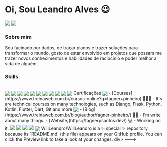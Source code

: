 # Oi, Sou Leandro Alves 😉

  
  <a href = "mailto:laswsdata@gmail.com"><img src="https://img.shields.io/badge/-Gmail-%23333?style=for-the-badge&logo=gmail&logoColor=white" target="_blank"></a>
  <a href="https://www.linkedin.com/in/leandro-alves-79683576/" target="_blank"><img src="https://img.shields.io/badge/-LinkedIn-%230077B5?style=for-the-badge&logo=linkedin&logoColor=white" target="_blank"></a> 

### Sobre mim
Sou facinado por dados, de traçar planos e trazer soluções para transformar o mundo, gosto de estar envolvido em projetos que possam me trazer novos conhecimentos e habilidades de raciocínio e poder melhor a vida de alguém. 

### Skills

<div style="display: inline_block"><br>
<img align="center" src=https://img.shields.io/badge/Jupyter-F37626.svg?&style=for-the-badge&logo=Jupyter&logoColor=white">
<img align="center" src=https://img.shields.io/badge/Colab-F9AB00.svg?&style=for-the-badge&logo=Jupyter&logoColor=white">                                                       <img align="center" src=https://img.shields.io/badge/MySQL-005C84?style=for-the-badge&logo=mysql&logoColor=white">
<img align="center" src=https://img.shields.io/badge/PowerBI-F2C811?style=for-the-badge&logo=Power%20BI&logoColor=white">
<img align="center" src=https://img.shields.io/badge/Tableau-E97627?style=for-the-badge&logo=Tableau&logoColor=white">  
<img align="center" src=https://img.shields.io/badge/Python-3776AB?style=for-the-badge&logo=python&logoColor=white">
<img align="center" src=https://img.shields.io/badge/Numpy-777BB4?style=for-the-badge&logo=numpy&logoColor=white">
<img align="center" src=https://img.shields.io/badge/Pandas-2C2D72?style=for-the-badge&logo=pandas&logoColor=white">
<img align="center" src=https://img.shields.io/badge/Plotly-239120?style=for-the-badge&logo=pandas&logoColor=white">  
<img align="center" src=https://img.shields.io/badge/Plotly-239120?style=for-the-badge&logo=pandas&logoColor=white">
<img align="center" src=https://img.shields.io/badge/BigQuery-3776AB?style=for-the-badge&logo=BigQuery&logoColor=white
  
  
     
<!---
[![Github Badge](https://img.shields.io/badge/-Github-000?style=flat-square&logo=Github&logoColor=white&link=https://github.com/fagnerpsantos)](https://github.com/fagnerpsantos)
[![Twitter Badge](https://img.shields.io/badge/-Twitter-1ca0f1?style=flat-square&labelColor=1ca0f1&logo=twitter&logoColor=white&link=https://twitter.com/fagnerpsantos)](https://twitter.com/fagnerpsantos)
[![Youtube Badge](https://img.shields.io/badge/-YouTube-ff0000?style=flat-square&labelColor=ff0000&logo=youtube&logoColor=white&link=https://www.youtube.com/user/TreinaWeb)](https://www.youtube.com/user/TreinaWeb)
https://img.shields.io/badge/Streamlit-FF4B4B?style=for-the-badge&logo=Streamlit&logoColor=white
[![Linkedin Badge](https://img.shields.io/badge/-LinkedIn-blue?style=flat-square&logo=Linkedin&logoColor=white&link=https://www.linkedin.com/in/fagnerpsantos/)](https://www.linkedin.com/in/leandro-alves-79683576/)
<img align="center" src=https://img.shields.io/badge/Pandas-2C2D72?style=for-the-badge&logo=pandas&logoColor=white"> Certificações 
<img align="center" src=https://img.shields.io/badge/Udemy-EC5252?style=for-the-badge&logo=Udemy&logoColor=white">
- [Courses](https://www.treinaweb.com.br/cursos-online?q=fagner+pinheiro) 👨🏼‍🏫 - It's are technical courses on many technologies, such as Django, Flask, Python, Kotlin, Flutter, Dart, Git and more
 <img align="center" src=https://github-readme-stats.vercel.app/api/top-langs/?username={username}&theme=blue-green?style=for-the-badge&logo=pandas&logoColor=white">
- [Blog](https://www.treinaweb.com.br/blog/author/fagner-pinheiro/) ✍🏼 - I'm write about many things.
- [Website](https://fagnerpsantos.dev/) 💻 - Working on it.
<a href="https://www.youtube.com/channel/UC_-uuuZbY0AAt9CViNzvc-Q" target="_blank"><img src="https://img.shields.io/badge/YouTube-FF0000?style=for-the-badge&logo=youtube&logoColor=white" target="_blank"></a>
<a href="https://instagram.com/rafaballerini" target="_blank"><img src="https://img.shields.io/badge/-Instagram-%23E4405F?style=for-the-badge&logo=instagram&logoColor=white" target="_blank"></a>
<a href="https://www.twitch.tv/rafaballerinii" target="_blank"><img src="https://img.shields.io/badge/Twitch-9146FF?style=for-the-badge&logo=twitch&logoColor=white" target="_blank"></a>
<a href="https://discord.gg/wagxzStdcR" target="_blank"><img src="https://img.shields.io/badge/Discord-7289DA?style=for-the-badge&logo=discord&logoColor=white" target="_blank"></a> 
<img align="center" src=https://github-readme-stats.vercel.app/api/top-langs/?username={username}&theme=blue-green?style=for-the-badge&logo=pandas&logoColor=white">
WillLeandro/WillLeandro is a ✨ special ✨ repository because its `README.md` (this file) appears on your GitHub profile.
You can click the Preview link to take a look at your changes.

div> --->

  
  


